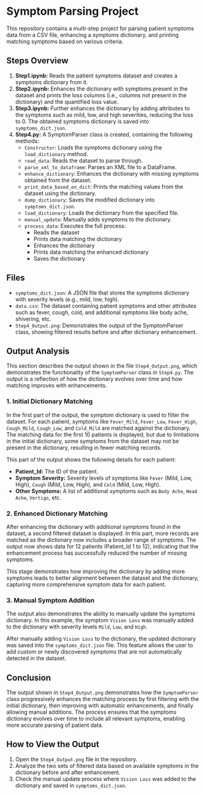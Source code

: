 

   <h1>Symptom Parsing Project</h1>
    <p>This repository contains a multi-step project for parsing patient symptoms data from a CSV file, enhancing a symptoms dictionary, and printing matching symptoms based on various criteria.</p>

   <h2>Steps Overview</h2>
    <ol>
        <li>
            <strong>Step1.ipynb:</strong> Reads the patient symptoms dataset and creates a symptoms dictionary from it.
        </li>
        <li>
            <strong>Step2.ipynb:</strong> Enhances the dictionary with symptoms present in the dataset and prints the loss columns (i.e., columns not present in the dictionary) and the quantified loss value.
        </li>
        <li>
            <strong>Step3.ipynb:</strong> Further enhances the dictionary by adding attributes to the symptoms such as mild, low, and high severities, reducing the loss to 0. The obtained symptoms dictionary is saved into <code>symptoms_dict.json</code>.
        </li>
        <li>
            <strong>Step4.py:</strong> A SymptomParser class is created, containing the following methods:
            <ul>
                <li><code>Constructor</code>: Loads the symptoms dictionary using the <code>load_dictionary</code> method.</li>
                <li><code>read_data</code>: Reads the dataset to parse through.</li>
                <li><code>parse_xml_to_dataframe</code>: Parses an XML file to a DataFrame.</li>
                <li><code>enhance_dictionary</code>: Enhances the dictionary with missing symptoms obtained from the dataset.</li>
                <li><code>print_data_based_on_dict</code>: Prints the matching values from the dataset using the dictionary.</li>
                <li><code>dump_dictionary</code>: Saves the modified dictionary into <code>symptoms_dict.json</code>.</li>
                <li><code>load_dictionary</code>: Loads the dictionary from the specified file.</li>
                <li><code>manual_update</code>: Manually adds symptoms to the dictionary.</li>
                <li><code>process_data</code>: Executes the full process:
                    <ul>
                        <li>Reads the dataset</li>
                        <li>Prints data matching the dictionary</li>
                        <li>Enhances the dictionary</li>
                        <li>Prints data matching the enhanced dictionary</li>
                        <li>Saves the dictionary</li>
                    </ul>
                </li>
            </ul>
        </li>
    </ol>

   <h2>Files</h2>
    <ul>
        <li><code>symptoms_dict.json</code>: A JSON file that stores the symptoms dictionary with severity levels (e.g., mild, low, high).</li>
        <li><code>data.csv</code>: The dataset containing patient symptoms and other attributes such as fever, cough, cold, and additional symptoms like body ache, shivering, etc.</li>
        <li><code>Step4_Output.png</code>: Demonstrates the output of the SymptomParser class, showing filtered results before and after dictionary enhancement.</li>
    </ul>

   <h2>Output Analysis</h2>
    <p>This section describes the output shown in the file <code>Step4_Output.png</code>, which demonstrates the functionality of the <code>SymptomParser</code> class in <code>Step4.py</code>. The output is a reflection of how the dictionary evolves over time and how matching improves with enhancements.</p>

   <h3>1. Initial Dictionary Matching</h3>
    <p>In the first part of the output, the symptom dictionary is used to filter the dataset. For each patient, symptoms like <code>Fever_Mild</code>, <code>Fever_Low</code>, <code>Fever_High</code>, <code>Cough_Mild</code>, <code>Cough_Low</code>, and <code>Cold_Mild</code> are matched against the dictionary. The matching data for the first 10 patients is displayed, but due to limitations in the initial dictionary, some symptoms from the dataset may not be present in the dictionary, resulting in fewer matching records.</p>
    <p>This part of the output shows the following details for each patient:</p>
    <ul>
        <li><strong>Patient_Id:</strong> The ID of the patient.</li>
        <li><strong>Symptom Severity:</strong> Severity levels of symptoms like <code>Fever</code> (Mild, Low, High), <code>Cough</code> (Mild, Low, High), and <code>Cold</code> (Mild, Low, High).</li>
        <li><strong>Other Symptoms:</strong> A list of additional symptoms such as <code>Body Ache</code>, <code>Head Ache</code>, <code>Vertigo</code>, etc.</li>
    </ul>

   <h3>2. Enhanced Dictionary Matching</h3>
    <p>After enhancing the dictionary with additional symptoms found in the dataset, a second filtered dataset is displayed. In this part, more records are matched as the dictionary now includes a broader range of symptoms. The output now shows data for 12 patients (Patient_Id 1 to 12), indicating that the enhancement process has successfully reduced the number of missing symptoms.</p>
    <p>This stage demonstrates how improving the dictionary by adding more symptoms leads to better alignment between the dataset and the dictionary, capturing more comprehensive symptom data for each patient.</p>

   <h3>3. Manual Symptom Addition</h3>
    <p>The output also demonstrates the ability to manually update the symptoms dictionary. In this example, the symptom <code>Vision Loss</code> was manually added to the dictionary with severity levels <code>Mild</code>, <code>Low</code>, and <code>High</code>.</p>
    <p>After manually adding <code>Vision Loss</code> to the dictionary, the updated dictionary was saved into the <code>symptoms_dict.json</code> file. This feature allows the user to add custom or newly discovered symptoms that are not automatically detected in the dataset.</p>

   <h2>Conclusion</h2>
    <p>The output shown in <code>Step4_Output.png</code> demonstrates how the <code>SymptomParser</code> class progressively enhances the matching process by first filtering with the initial dictionary, then improving with automatic enhancements, and finally allowing manual additions. The process ensures that the symptoms dictionary evolves over time to include all relevant symptoms, enabling more accurate parsing of patient data.</p>

   <h2>How to View the Output</h2>
    <ol>
        <li>Open the <code>Step4_Output.png</code> file in the repository.</li>
        <li>Analyze the two sets of filtered data based on available symptoms in the dictionary before and after enhancement.</li>
        <li>Check the manual update process where <code>Vision Loss</code> was added to the dictionary and saved in <code>symptoms_dict.json</code>.</li>
    </ol>

</body>
</html>
